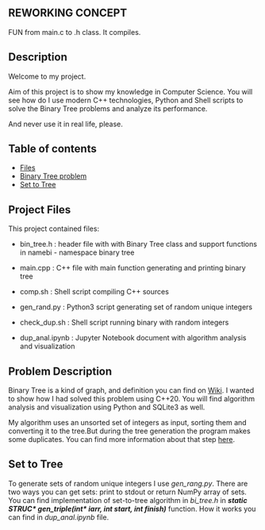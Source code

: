 
## REWORKING CONCEPT

FUN from main.c to .h class. It compiles.

## Description

Welcome to my project. 

Aim of this project is to show my knowledge in Computer Science. You will see how do I use modern C++ technologies,
Python and Shell scripts to solve the Binary Tree problems and analyze its performance.

And never use it in real life, please.

## Table of contents
* [Files](#project-files)
* [Binary Tree problem](#problem-description)
* [Set to Tree](#set-to-tree)


## Project Files

This project contained files:

* bin_tree.h : header file with with Binary Tree class and support functions in
		namebi - namespace binary tree

* main.cpp : C++ file with main function generating and printing binary tree

* comp.sh : Shell script compiling C++ sources
	
* gen_rand.py : Python3 script generating set of random unique integers

* check_dup.sh : Shell script running binary with random integers

* dup_anal.ipynb : Jupyter Notebook document with algorithm analysis and visualization

## Problem Description

Binary Tree is a kind of graph, and definition you can find on [Wiki](https://en.wikipedia.org/wiki/Binary_tree#Definitions).
I wanted to show how I had solved this problem using
C++20. You will find algorithm analysis and visualization using Python and SQLite3 as well.

My algorithm uses an unsorted set of integers as input, sorting them and converting it to the tree.But during the tree generation
the program makes some duplicates. You can find more information about that step [here](#set-to-tree).

## Set to Tree

To generate sets of random unique integers I use <i>gen_rang.py</i>. There are two ways you can get sets: print to stdout or
return NumPy array of sets. You can find implementation of set-to-tree algorithm in <i>bi_tree.h</i> in 
<i><b>static STRUC* gen_triple(int* iarr, int start, int finish)</b></i> function. How it works you can find in <i>dup_anal.ipynb</i> file.
